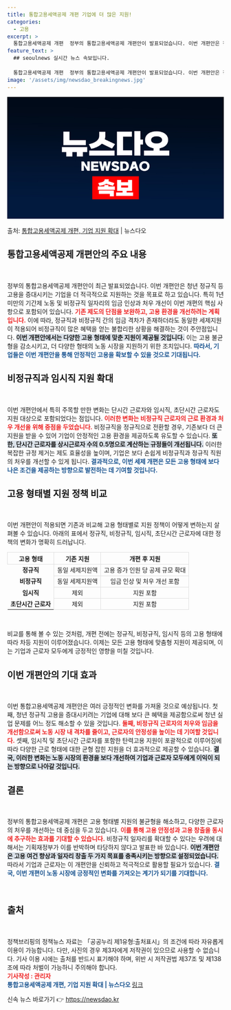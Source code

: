 ```yaml
---
title: 통합고용세액공제 개편 기업에 더 많은 지원!
categories:
  - 고용
excerpt: >
  통합고용세액공제 개편  정부의 통합고용세액공제 개편안이 발표되었습니다. 이번 개편안은 청년 정규직 등 고용을…
feature_text: >
  ## seoulnews 실시간 뉴스 속보입니다.

  통합고용세액공제 개편  정부의 통합고용세액공제 개편안이 발표되었습니다. 이번 개편안은 청년 정규직 등 고용을…
image: '/assets/img/newsdao_breakingnews.jpg'
---
```


![뉴스다오 속보](/assets/img/newsdao_breakingnews.jpg)

<p>출처: <a href="https://newsdao.kr/5074" rel="dofollow">통합고용세액공제 개편, 기업 지원 확대</a> | 뉴스다오</p>

<h2 data-ke-size="size26">통합고용세액공제 개편안의 주요 내용</h2>
<p data-ke-size="size16">&nbsp;</p>
정부의 통합고용세액공제 개편안이 최근 발표되었습니다. 이번 개편안은 청년 정규직 등 고용을 증대시키는 기업을 더 적극적으로 지원하는 것을 목표로 하고 있습니다. 특히 1년 미만의 기간제 노동 및 비정규직 일자리의 임금 인상과 처우 개선이 이번 개편의 핵심 사항으로 포함되어 있습니다. <b><span style="color: #ee2323;">기존 제도의 단점을 보완하고, 고용 환경을 개선하려는 계획입니다.</span></b> 이에 따라, 정규직과 비정규직 간의 임금 격차가 존재하더라도 동일한 세제지원이 적용되어 비정규직이 많은 혜택을 얻는 불합리한 상황을 해결하는 것이 주안점입니다. <b><span style="background-color: #21538527;">이번 개편안에서는 다양한 고용 형태에 맞춘 지원이 제공될 것입니다.</span></b> 이는 고용 불균형을 감소시키고, 더 다양한 형태의 노동 시장을 지원하기 위한 조치입니다. <b><span style="color: #1a5490;">따라서, 기업들은 이번 개편안을 통해 안정적인 고용을 확보할 수 있을 것으로 기대됩니다.</span></b>

<h2 data-ke-size="size26">비정규직과 임시직 지원 확대</h2>
<p data-ke-size="size16">&nbsp;</p>
이번 개편안에서 특히 주목할 만한 변화는 단시간 근로자와 임시직, 초단시간 근로자도 지원 대상으로 포함되었다는 점입니다. <b><span style="color: #ee2323;">이러한 변화는 비정규직 근로자의 근로 환경과 처우 개선을 위해 중점을 두었습니다.</span></b> 비정규직을 정규직으로 전환할 경우, 기존보다 더 큰 지원을 받을 수 있어 기업이 안정적인 고용 환경을 제공하도록 유도할 수 있습니다. <b><span style="background-color: #21538527;">또한, 단시간 근로자를 상시근로자 수의 0.5명으로 계산하는 규정들이 개선됩니다.</span></b> 이러한 복잡한 규정 제거는 제도 효율성을 높이며, 기업은 보다 손쉽게 비정규직과 정규직 직원의 처우를 개선할 수 있게 됩니다. <b><span style="color: #1a5490;">결과적으로, 이번 세제 개편은 모든 고용 형태에 보다 나은 조건을 제공하는 방향으로 발전하는 데 기여할 것입니다.</span></b>

<h2 data-ke-size="size26">고용 형태별 지원 정책 비교</h2>
<p data-ke-size="size16">&nbsp;</p>
이번 개편안이 적용되면 기존과 비교해 고용 형태별로 지원 정책이 어떻게 변하는지 살펴볼 수 있습니다. 아래의 표에서 정규직, 비정규직, 임시직, 초단시간 근로자에 대한 정책의 변화가 명확히 드러납니다.

<table style="width: 100%; border-collapse: collapse;">
    <thead>
        <tr>
            <th style="text-align: center; border: 1px solid #ddd;"><b>고용 형태</b></th>
            <th style="text-align: center; border: 1px solid #ddd;"><b>기존 지원</b></th>
            <th style="text-align: center; border: 1px solid #ddd;"><b>개편 후 지원</b></th>
        </tr>
    </thead>
    <tbody>
        <tr>
            <td style="text-align: center; height: 17px;"><b>정규직</b></td>
            <td style="text-align: center; border: 1px solid #ddd;">동일 세제지원액</td>
            <td style="text-align: center; border: 1px solid #ddd;">고용 증가 인원 당 공제 규모 확대</td>
        </tr>
        <tr>
            <td style="text-align: center; height: 17px;"><b>비정규직</b></td>
            <td style="text-align: center; border: 1px solid #ddd;">동일 세제지원액</td>
            <td style="text-align: center; border: 1px solid #ddd;">임금 인상 및 처우 개선 포함</td>
        </tr>
        <tr>
            <td style="text-align: center; height: 17px;"><b>임시직</b></td>
            <td style="text-align: center; border: 1px solid #ddd;">제외</td>
            <td style="text-align: center; border: 1px solid #ddd;">지원 포함</td>
        </tr>
        <tr>
            <td style="text-align: center; height: 17px;"><b>초단시간 근로자</b></td>
            <td style="text-align: center; border: 1px solid #ddd;">제외</td>
            <td style="text-align: center; border: 1px solid #ddd;">지원 포함</td>
        </tr>
    </tbody>
</table>

<p data-ke-size="size16">&nbsp;</p>
비교를 통해 볼 수 있는 것처럼, 개편 전에는 정규직, 비정규직, 임시직 등의 고용 형태에 따라 차등 지원이 이루어졌습니다. 이제는 모든 고용 형태에 맞춤형 지원이 제공되며, 이는 기업과 근로자 모두에게 긍정적인 영향을 미칠 것입니다.

<h2 data-ke-size="size26">이번 개편안의 기대 효과</h2>
<p data-ke-size="size16">&nbsp;</p>
이번 통합고용세액공제 개편안은 여러 긍정적인 변화를 가져올 것으로 예상됩니다. 첫째, 청년 정규직 고용을 증대시키려는 기업에 대해 보다 큰 혜택을 제공함으로써 청년 실업 문제를 어느 정도 해소할 수 있을 것입니다. <b><span style="color: #ee2323;">둘째, 비정규직 근로자의 처우와 임금을 개선함으로써 노동 시장 내 격차를 줄이고, 근로자의 안정성을 높이는 데 기여할 것입니다.</span></b> 셋째, 임시직 및 초단시간 근로자를 포함한 탄력고용 지원이 포괄적으로 이루어짐에 따라 다양한 근로 형태에 대한 균형 잡힌 지원을 더 효과적으로 제공할 수 있습니다. <b><span style="background-color: #21538527;">결국, 이러한 변화는 노동 시장의 환경을 보다 개선하여 기업과 근로자 모두에게 이익이 되는 방향으로 나아갈 것입니다.</span></b>

<h2 data-ke-size="size26">결론</h2>
<p data-ke-size="size16">&nbsp;</p>
정부의 통합고용세액공제 개편은 고용 형태별 지원의 불균형을 해소하고, 다양한 근로자의 처우를 개선하는 데 중심을 두고 있습니다. <b><span style="color: #ee2323;">이를 통해 고용 안정성과 고용 창출을 동시에 추구하는 효과를 기대할 수 있습니다.</span></b> 비정규직 일자리를 확대할 수 있다는 우려에 대해서는 기획재정부가 이를 반박하며 타당하지 않다고 발표한 바 있습니다. <b><span style="background-color: #21538527;">이번 개편안은 고용 여건 향상과 일자리 창출 두 가지 목표를 충족시키는 방향으로 설정되었습니다.</span></b> 따라서 기업과 근로자는 이 개편안을 신뢰하고 적극적으로 활용할 필요가 있습니다. <b><span style="color: #1a5490;">결국, 이번 개편이 노동 시장에 긍정적인 변화를 가져오는 계기가 되기를 기대합니다.</span></b>

<p data-ke-size="size16">&nbsp;</p>
<h2 data-ke-size="size26">출처</h2>
<p data-ke-size="size16">&nbsp;</p>
정책브리핑의 정책뉴스 자료는 「공공누리 제1유형:출처표시」의 조건에 따라 자유롭게 이용이 가능합니다. 다만, 사진의 경우 제3자에게 저작권이 있으므로 사용할 수 없습니다. 기사 이용 시에는 출처를 반드시 표기해야 하며, 위반 시 저작권법 제37조 및 제138조에 따라 처벌이 가능하니 주의해야 합니다. <br/> <b><span style="color: #ee2323;">기사작성 : 관리자</span></b> <br/> <b><span style="color: #1a5490;">통합고용세액공제 개편, 기업 지원 확대 | 뉴스다오  </span></b> <a href="https://newsdao.kr/5074">링크</a> 

신속 뉴스 바로가기 👉 <a href="https://newsdao.kr" rel="dofollow">https://newsdao.kr</a>


